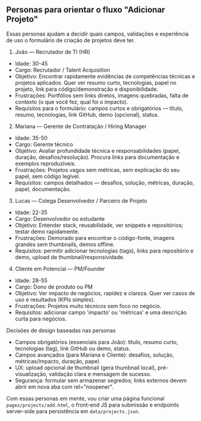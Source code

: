 ## Personas para orientar o fluxo "Adicionar Projeto"

Essas personas ajudam a decidir quais campos, validações e experiência de uso o formulário de criação de projetos deve ter.

1) João — Recrutador de TI (HR)
- Idade: 30-45
- Cargo: Recrutador / Talent Acquisition
- Objetivo: Encontrar rapidamente evidências de competências técnicas e projetos aplicados. Quer ver resumo curto, tecnologias, papel no projeto, link para código/demonstração e disponibilidade.
- Frustrações: Portfólios sem links diretos, imagens quebradas, falta de contexto (o que você fez, qual foi o impacto).
- Requisitos para o formulário: campos curtos e obrigatórios — título, resumo, tecnologias, link GitHub, demo (opcional), status.

2) Mariana — Gerente de Contratação / Hiring Manager
- Idade: 35-50
- Cargo: Gerente técnico
- Objetivo: Avaliar profundidade técnica e responsabilidades (papel, duração, desafios/resolução). Procura links para documentação e exemplos reproduzíveis.
- Frustrações: Projetos vagos sem métricas, sem explicação do seu papel, sem código legível.
- Requisitos: campos detalhados — desafios, solução, métricas, duração, papel, documentação.

3) Lucas — Colega Desenvolvedor / Parceiro de Projeto
- Idade: 22-35
- Cargo: Desenvolvedor ou estudante
- Objetivo: Entender stack, reusabilidade, ver snippets e repositórios; testar demo rapidamente.
- Frustrações: Demorado para encontrar o código-fonte, imagens grandes sem thumbnails, demos offline.
- Requisitos: permitir adicionar tecnologias (tags), links para repositório e demo, upload de thumbnail/responsividade.

4) Cliente em Potencial — PM/Founder
- Idade: 28-55
- Cargo: Dono de produto ou PM
- Objetivo: Ver impacto de negócios, rapidez e clareza. Quer ver casos de uso e resultados (KPIs simples).
- Frustrações: Projetos muito técnicos sem foco no negócio.
- Requisitos: adicionar campo 'impacto' ou 'métricas' e uma descrição curta para negócios.

Decisões de design baseadas nas personas
- Campos obrigatórios (essenciais para João): título, resumo curto, tecnologias (tag), link GitHub ou demo, status.
- Campos avançados (para Mariana e Cliente): desafios, solução, métricas/impacto, duração, papel.
- UX: upload opcional de thumbnail (gera thumbnail local), pré-visualização, validação clara e mensagem de sucesso.
- Segurança: formular sem armazenar segredos; links externos devem abrir em nova aba com rel="noopener".

Com essas personas em mente, vou criar uma página funcional `pages/projects/add.html`, o front-end JS para submissão e endpoints server-side para persistência em `data/projects.json`.
